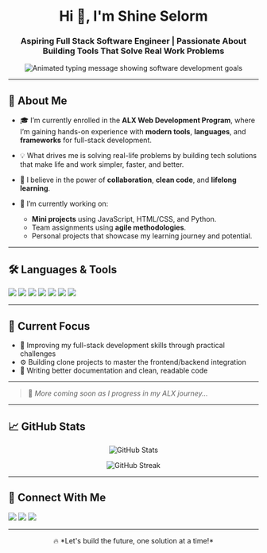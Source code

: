 <h1 align="center">Hi 👋, I'm Shine Selorm</h1>
<h3 align="center">Aspiring Full Stack Software Engineer | Passionate About Building Tools That Solve Real Work Problems</h3>

<p align="center">
  <img src="https://readme-typing-svg.herokuapp.com?font=Fira+Code&pause=1000&center=true&vCenter=true&width=435&lines=Building+software+with+purpose...;Crafting+solutions+for+real+life+problems;Always+learning+%F0%9F%92%AB" alt="Animated typing message showing software development goals" />
</p>

---

## 🚀 About Me

- 🎓 I’m currently enrolled in the **ALX Web Development Program**, where I’m gaining hands-on experience with **modern tools**, **languages**, and **frameworks** for full-stack development.
  
- 💡 What drives me is solving real-life problems by building tech solutions that make life and work simpler, faster, and better.
  
- 🧩 I believe in the power of **collaboration**, **clean code**, and **lifelong learning**.

- 🔭 I’m currently working on:
  - **Mini projects** using JavaScript, HTML/CSS, and Python.
  - Team assignments using **agile methodologies**.
  - Personal projects that showcase my learning journey and potential.

---

## 🛠️ Languages & Tools

<p>
  <img src="https://img.shields.io/badge/HTML5-E34F26?style=flat-square&logo=html5&logoColor=white"/>
  <img src="https://img.shields.io/badge/CSS3-1572B6?style=flat-square&logo=css3&logoColor=white"/>
  <img src="https://img.shields.io/badge/JavaScript-F7DF1E?style=flat-square&logo=javascript&logoColor=black"/>
  <img src="https://img.shields.io/badge/Python-3776AB?style=flat-square&logo=python&logoColor=white"/>
  <img src="https://img.shields.io/badge/Git-F05032?style=flat-square&logo=git&logoColor=white"/>
  <img src="https://img.shields.io/badge/Linux-FCC624?style=flat-square&logo=linux&logoColor=black"/>
  <img src="https://img.shields.io/badge/Postman-FF6C37?style=flat-square&logo=postman&logoColor=white"/>
</p>

---

## 🌱 Current Focus

- 🔧 Improving my full-stack development skills through practical challenges  
- ⚙️ Building clone projects to master the frontend/backend integration  
- 💬 Writing better documentation and clean, readable code  

---

> 📌 *More coming soon as I progress in my ALX journey...*

---

## 📈 GitHub Stats

<p align="center">
  <img src="https://github-readme-stats.vercel.app/api?username=shineselorm&show_icons=true&theme=github_dark" alt="GitHub Stats" />
</p>

<p align="center">
  <img src="https://github-readme-streak-stats.herokuapp.com/?user=shineselorm&theme=github_dark" alt="GitHub Streak" />
</p>

---

## 🤝 Connect With Me

<p>
  <a href="https://www.linkedin.com/in/shineselorm/" target="_blank"><img src="https://img.shields.io/badge/LinkedIn-blue?style=flat-square&logo=linkedin&logoColor=white"/></a>
  <a href="mailto:selomshine1@gmail.com"><img src="https://img.shields.io/badge/Email-D14836?style=flat-square&logo=gmail&logoColor=white"/></a>
  <a href="https://twitter.com/shineselorm"><img src="https://img.shields.io/badge/Twitter-1DA1F2?style=flat-square&logo=twitter&logoColor=white"/></a>
</p>

---

<p align="center">
  🔥 *Let's build the future, one solution at a time!*
</p>

